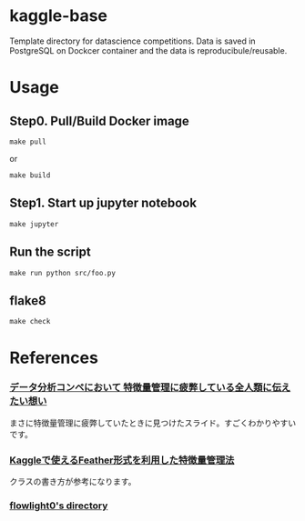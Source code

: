 # kaggle-base
Template directory for datascience competitions.
Data is saved in PostgreSQL on Dockcer container and the data is reproducibule/reusable.

# Usage

## Step0. Pull/Build Docker image
```
make pull
```
or 
```
make build
```

## Step1. Start up jupyter notebook
```
make jupyter
```

## Run the script
```
make run python src/foo.py
```

## flake8
```
make check
```

# References
### [データ分析コンペにおいて 特徴量管理に疲弊している全人類に伝えたい想い][1] 
まさに特徴量管理に疲弊していたときに見つけたスライド。すごくわかりやすいです。
### [Kaggleで使えるFeather形式を利用した特徴量管理法][2]
クラスの書き方が参考になります。
### [flowlight0's directory][3]


[1]:https://speakerdeck.com/takapy/detafen-xi-konpenioite-te-zheng-liang-guan-li-nipi-bi-siteiruquan-ren-lei-nichuan-etaixiang-i
[2]:https://amalog.hateblo.jp/entry/kaggle-feature-management
[3]:https://github.com/flowlight0/talkingdata-adtracking-fraud-detection
